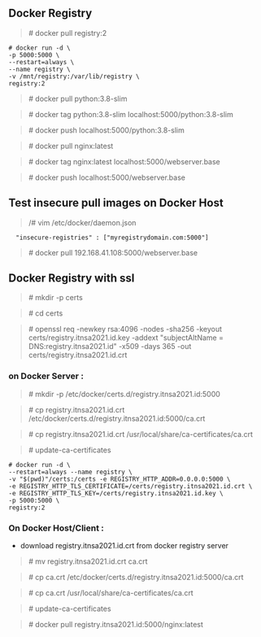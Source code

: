 ## Docker Registry
> \# docker pull registry:2

```
# docker run -d \
-p 5000:5000 \
--restart=always \
--name registry \
-v /mnt/registry:/var/lib/registry \
registry:2
```

> \# docker pull python:3.8-slim

> \# docker tag python:3.8-slim localhost:5000/python:3.8-slim

> \# docker push localhost:5000/python:3.8-slim

> \# docker pull nginx:latest

> \# docker tag nginx:latest localhost:5000/webserver.base

> \# docker push localhost:5000/webserver.base


## Test insecure pull images on Docker Host

> /# vim /etc/docker/daemon.json

```
  "insecure-registries" : ["myregistrydomain.com:5000"]
```

> \# docker pull 192.168.41.108:5000/webserver.base

## Docker Registry with ssl
> \# mkdir -p certs

> \# cd certs

> \# openssl req -newkey rsa:4096 -nodes -sha256 -keyout certs/registry.itnsa2021.id.key -addext "subjectAltName = DNS:registry.itnsa2021.id" -x509 -days 365 -out certs/registry.itnsa2021.id.crt


### on Docker Server :
> \# mkdir -p /etc/docker/certs.d/registry.itnsa2021.id:5000

> \# cp registry.itnsa2021.id.crt /etc/docker/certs.d/registry.itnsa2021.id:5000/ca.crt

> \# cp registry.itnsa2021.id.crt /usr/local/share/ca-certificates/ca.crt

> \# update-ca-certificates

``` 
# docker run -d \
--restart=always --name registry \
-v "$(pwd)"/certs:/certs -e REGISTRY_HTTP_ADDR=0.0.0.0:5000 \
-e REGISTRY_HTTP_TLS_CERTIFICATE=/certs/registry.itnsa2021.id.crt \
-e REGISTRY_HTTP_TLS_KEY=/certs/registry.itnsa2021.id.key \
-p 5000:5000 \
registry:2 
```

### On Docker Host/Client :
-  download registry.itnsa2021.id.crt from docker registry server
> \# mv registry.itnsa2021.id.crt ca.crt

> \# cp ca.crt /etc/docker/certs.d/registry.itnsa2021.id:5000/ca.crt

> \# cp ca.crt /usr/local/share/ca-certificates/ca.crt

> \# update-ca-certificates

> \# docker pull registry.itnsa2021.id:5000/nginx:latest

